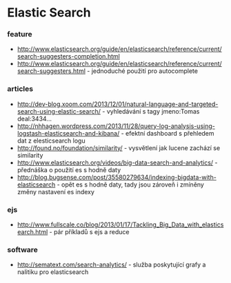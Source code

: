 Elastic Search
==========


### feature
- http://www.elasticsearch.org/guide/en/elasticsearch/reference/current/search-suggesters-completion.html
- http://www.elasticsearch.org/guide/en/elasticsearch/reference/current/search-suggesters.html - jednoduché použití pro autocomplete

### articles
- http://dev-blog.xoom.com/2013/12/01/natural-language-and-targeted-search-using-elastic-search/ - vyhledávání s tagy jmeno:Tomas deal:3434...
- http://nhhagen.wordpress.com/2013/11/28/query-log-analysis-using-logstash-elasticsearch-and-kibana/ - efektní dashboard s přehledem dat z elesticsearch logu
- http://found.no/foundation/similarity/ - vysvětlení jak lucene zachází se similarity
- http://www.elasticsearch.org/videos/big-data-search-and-analytics/ - přednáška o použití es s hodně daty
- http://blog.bugsense.com/post/35580279634/indexing-bigdata-with-elasticsearch - opět es s hodně daty, tady jsou zároveň i zmíněny změny nastavení es indexy


### ejs
- http://www.fullscale.co/blog/2013/01/17/Tackling_Big_Data_with_elasticsearch.html - pár příkladů s ejs a reduce


### software
- http://sematext.com/search-analytics/ - služba poskytující grafy a nalitiku pro elasticsearch
